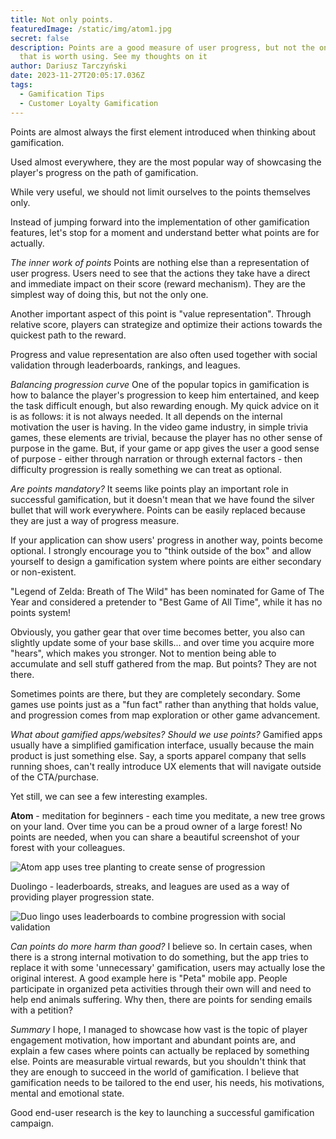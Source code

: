 ```yaml
---
title: Not only points.
featuredImage: /static/img/atom1.jpg
secret: false
description: Points are a good measure of user progress, but not the only one
  that is worth using. See my thoughts on it
author: Dariusz Tarczyński
date: 2023-11-27T20:05:17.036Z
tags:
  - Gamification Tips
  - Customer Loyalty Gamification
---
```

Points are almost always the first element introduced when thinking about gamification.

Used almost everywhere, they are the most popular way of showcasing the player's progress on the path of gamification.

While very useful, we should not limit ourselves to the points themselves only.

Instead of jumping forward into the implementation of other gamification features, let's stop for a moment and understand better what points are for actually.

*The inner work of points*
Points are nothing else than a representation of user progress. Users need to see that the actions they take have a direct and immediate impact on their score (reward mechanism).
They are the simplest way of doing this, but not the only one.

Another important aspect of this point is "value representation". Through relative score, players can strategize and optimize their actions towards the quickest path to the reward.

Progress and value representation are also often used together with social validation through leaderboards, rankings, and leagues.

*Balancing progression curve*
One of the popular topics in gamification is how to balance the player's progression to keep him entertained, and keep the task difficult enough, but also rewarding enough.
My quick advice on it is as follows: it is not always needed. It all depends on the internal motivation the user is having. In the video game industry, in simple trivia games, these elements are trivial, because the player has no other sense of purpose in the game.
But, if your game or app gives the user a good sense of purpose - either through narration or through external factors - then difficulty progression is really something we can treat as optional.

*Are points mandatory?*
It seems like points play an important role in successful gamification, but it doesn't mean that we have found the silver bullet that will work everywhere.
Points can be easily replaced because they are just a way of progress measure.

If your application can show users' progress in another way, points become optional. I strongly encourage you to "think outside of the box" and allow yourself to design a gamification system where points are either secondary or non-existent.

"Legend of Zelda: Breath of The Wild" has been nominated for Game of The Year and considered a pretender to "Best Game of All Time", while it has no points system!

Obviously, you gather gear that over time becomes better, you also can slightly update some of your base skills... and over time you acquire more "hears", which makes you stronger. Not to mention being able to accumulate and sell stuff gathered from the map.
But points? They are not there.

Sometimes points are there, but they are completely secondary. Some games use points just as a "fun fact" rather than anything that holds value, and progression comes from map exploration or other game advancement.

*What about gamified apps/websites? Should we use points?*
Gamified apps usually have a simplified gamification interface, usually because the main product is just something else. Say, a sports apparel company that sells running shoes, can't really introduce UX elements that will navigate outside of the CTA/purchase.

Yet still, we can see a few interesting examples.

**Atom** - meditation for beginners - each time you meditate, a new tree grows on your land. Over time you can be a proud owner of a large forest!
No points are needed, when you can share a beautiful screenshot of your forest with your colleagues.

![Atom app uses tree planting to create sense of progression](/static/img/atom1.jpg)

Duolingo - leaderboards, streaks, and leagues are used as a way of providing player progression state.

![Duo lingo uses leaderboards to combine progression with social validation](/static/img/img_8709-576x1024.webp)

*Can points do more harm than good?*
I believe so. In certain cases, when there is a strong internal motivation to do something, but the app tries to replace it with some 'unnecessary' gamification, users may actually lose the original interest. A good example here is "Peta" mobile app.
People participate in organized peta activities through their own will and need to help end animals suffering. Why then, there are points for sending emails with a petition?

*Summary*
I hope, I managed to showcase how vast is the topic of player engagement motivation, how important and abundant points are, and explain a few cases where points can actually be replaced by something else.
Points are measurable virtual rewards, but you shouldn't think that they are enough to succeed in the world of gamification. I believe that gamification needs to be tailored to the end user, his needs, his motivations, mental and emotional state.

Good end-user research is the key to launching a successful gamification campaign.